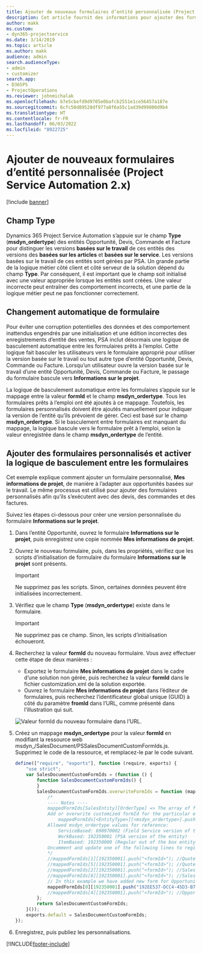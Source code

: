 ```yaml
---
title: Ajouter de nouveaux formulaires d’entité personnalisée (Project Service Automation 2.x)
description: Cet article fournit des informations pour ajouter des formulaires d’entité personnalisée pour des opportunités, des devis, des commandes ou des factures dans Dynamics 365 Project Service Automation 2.x.
author: makk
ms.custom:
- dyn365-projectservice
ms.date: 3/14/2019
ms.topic: article
ms.author: makk
audience: admin
search.audienceType:
- admin
- customizer
search.app:
- D365PS
- ProjectOperations
ms.reviewer: johnmichalak
ms.openlocfilehash: b7e5cbefd9d9705e0bafcb2551e1ce56457a187e
ms.sourcegitcommit: 6cfc50d89528df977a8f6a55c1ad39d99800d9b4
ms.translationtype: HT
ms.contentlocale: fr-FR
ms.lasthandoff: 06/03/2022
ms.locfileid: "8922725"
---
```

# <a name="add-new-custom-entity-forms-project-service-automation-2x"></a>Ajouter de nouveaux formulaires d’entité personnalisée (Project Service Automation 2.x)

[!include [banner](../../includes/psa-now-project-operations.md)]

## <a name="type-field"></a>Champ Type 

Dynamics 365 Project Service Automation s’appuie sur le champ **Type** (**msdyn\_ordertype**) des entités Opportunité, Devis, Commande et Facture pour distinguer les versions **basées sur le travail** de ces entités des versions des **basées sur les articles** et **basées sur le service**. Les versions basées sur le travail de ces entités sont gérées par PSA. Un grande partie de la logique métier côté client et côté serveur de la solution dépend du champ **Type**. Par conséquent, il est important que le champ soit initialisé avec une valeur appropriée lorsque les entités sont créées. Une valeur incorrecte peut entraîner des comportement incorrects, et une partie de la logique métier peut ne pas fonctionner correctement.

## <a name="automatic-form-switching"></a>Changement automatique de formulaire

Pour éviter une corruption potentielles des données et des comportement inattendus engendrés par une initialisation et une édition incorrectes des enregistrements d’entité des ventes, PSA inclut désormais une logique de basculement automatique entre les formulaires prêts à l’emploi. Cette logique fait basculer les utilisateurs vers le formulaire approprié pour utiliser la version basée sur le travail ou tout autre type d’entité Opportunité, Devis, Commande ou Facture. Lorsqu’un utilisateur ouvre la version basée sur le travail d’une entité Opportunité, Devis, Commande ou Facture, le passage du formulaire bascule vers **Informations sur le projet**.

La logique de basculement automatique entre les formulaires s’appuie sur le mappage entre la valeur **formId** et le champ **msdyn\_ordertype**. Tous les formulaires prêts à l’emploi ont été ajoutés à ce mappage. Toutefois, les formulaires personnalisés doivent être ajoutés manuellement pour indiquer la version de l’entité qu’ils prévoient de gérer. Ceci est basé sur le champ **msdyn\_ordertype**. Si le basculement entre formulaires est manquant du mappage, la logique bascule vers le formulaire prêt à l’emploi, selon la valeur enregistrée dans le champ **msdyn\_ordertype** de l’entité.

## <a name="add-custom-forms-and-turn-on-the-form-switching-logic"></a>Ajouter des formulaires personnalisés et activer la logique de basculement entre les formulaires

Cet exemple explique comment ajouter un formulaire personnalisé, **Mes informations de projet**, de manière à l’adapter aux opportunités basées sur le travail. Le même processus est utilisé pour ajouter des formulaires personnalisés afin qu’ils s’exécutent avec des devis, des commandes et des factures.

Suivez les étapes ci-dessous pour créer une version personnalisée du formulaire **Informations sur le projet**.

1. Dans l’entité Opportunité, ouvrez le formulaire **Informations sur le projet**, puis enregistrez une copie nommée **Mes informations de projet**.
2. Ouvrez le nouveau formulaire, puis, dans les propriétés, vérifiez que les scripts d’initialisation de formulaire du formulaire **Informations sur le projet** sont présents. 

    > [!IMPORTANT]
    > Ne supprimez pas les scripts. Sinon, certaines données peuvent être initialisées incorrectement.

3. Vérifiez que le champ **Type** (**msdyn\_ordertype**) existe dans le formulaire. 

    > [!IMPORTANT]
    > Ne supprimez pas ce champ. Sinon, les scripts d’initialisation échoueront.

4. Recherchez la valeur **formId** du nouveau formulaire. Vous avez effectuer cette étape de deux manières :

    - Exportez le formulaire **Mes informations de projet** dans le cadre d’une solution non gérée, puis recherchez la valeur **formId** dans le fichier customization.xml de la solution exportée.
    - Ouvrez le formulaire **Mes informations de projet** dans l’éditeur de formulaires, puis recherchez l’identificateur global unique (GUID) à côté du paramètre **fromId** dans l’URL, comme présenté dans l’illustration qui suit.

    ![Valeur formId du nouveau formulaire dans l’URL.](media/how-to-add-custom-forms-in-v2.0.png)

5. Créez un mappage **msdyn\_ordertype** pour la valeur **formId** en modifiant la ressource web msdyn\_/SalesDocument/PSSalesDocumentCustomFormIds.js. Supprimez le code de la ressource, et remplacez-le par le code suivant.

    ```javascript
    define(["require", "exports"], function (require, exports) {
        "use strict";
        var SalesDocumentCustomFormIds = (function () {
            function SalesDocumentCustomFormIds() {
            }
            SalesDocumentCustomFormIds.overwriteFormIds = function (mappedFormIds) {
                /*
                ---- Notes ----
                mappedFormIds[SalesEntity][OrderType] => The array of forms IDs that support particular entity and order type
                Add or overwrite customized formId for the particular entity and order type by calling:
                    mappedFormIds[<EntityType>][<msdyn_ordertype>].push("<formId>");
                Allowed msdyn_ordertype values for reference:
                    ServiceBased: 690970002 (Field Service version of the entity)
                    WorkBased: 192350001 (PSA version of the entity)
                    ItemBased: 192350000 (Regular out of the box entity)
                Uncomment and update one of the following lines to register custom PSA form for required entity:
                */      
                //mappedFormIds[1][192350001].push("<formId>"); //Quote
                //mappedFormIds[5][192350001].push("<formId>"); //Quote Line
                //mappedFormIds[2][192350001].push("<formId>"); //Sales Order
                //mappedFormIds[6][192350001].push("<formId>"); //Sales Order Line
                // In this example we have added new form for Opportunity
                mappedFormIds[0][192350001].push("192EE537-DCC4-45D3-B7AF-EA694B9113D2"); //Opportunity
                //mappedFormIds[4][192350001].push("<formId>"); //Opportunity Line
            };
            return SalesDocumentCustomFormIds;
        }());
        exports.default = SalesDocumentCustomFormIds;
    });
    ```

6. Enregistrez, puis publiez les personnalisations.


[!INCLUDE[footer-include](../../includes/footer-banner.md)]
